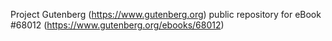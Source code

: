 Project Gutenberg (https://www.gutenberg.org) public repository for
eBook #68012 (https://www.gutenberg.org/ebooks/68012)
